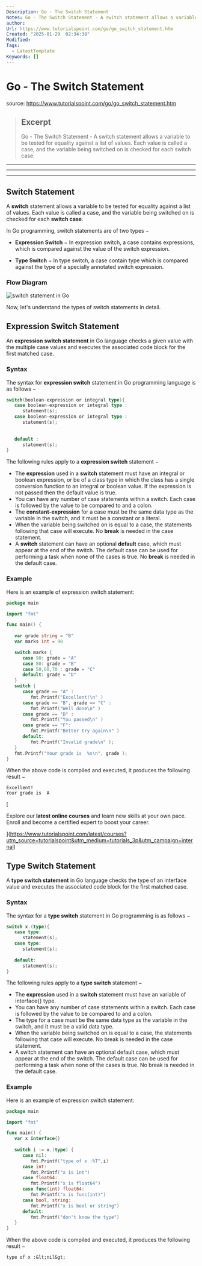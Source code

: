 ```yaml
---
Description: Go - The Switch Statement
Notes: Go - The Switch Statement - A switch statement allows a variable to be tested for equality against a list of values. Each value is called a case, and the variable being switched on is checked for each switch case.
author: 
Url: https://www.tutorialspoint.com/go/go_switch_statement.htm
Created: "2025-01-29  02:34:38"
Modified: 
Tags:
  - LatextTemplate
Keywords: []
---
```


# Go - The Switch Statement

source: https://www.tutorialspoint.com/go/go_switch_statement.htm

> ## Excerpt
> Go - The Switch Statement - A switch statement allows a variable to be tested for equality against a list of values. Each value is called a case, and the variable being switched on is checked for each switch case.

---
___

___

## Switch Statement

A **switch** statement allows a variable to be tested for equality against a list of values. Each value is called a case, and the variable being switched on is checked for each **switch case**.

In Go programming, switch statements are of two types −

-   **Expression Switch** − In expression switch, a case contains expressions, which is compared against the value of the switch expression.
    
-   **Type Switch** − In type switch, a case contain type which is compared against the type of a specially annotated switch expression.
    

### Flow Diagram

![switch statement in Go](https://www.tutorialspoint.com/go/images/switch_statement.jpg)

Now, let's understand the types of switch statements in detail.

## Expression Switch Statement

An **expression switch statement** in Go language checks a given value with the multiple case values and executes the associated code block for the first matched case.

### Syntax

The syntax for **expression switch** statement in Go programming language is as follows −

```go
switch(boolean-expression or integral type){
   case boolean-expression or integral type :
      statement(s);      
   case boolean-expression or integral type :
      statement(s); 
   
   
   default : 
      statement(s);
}
```

The following rules apply to a **expression switch** statement −

-   The **expression** used in a **switch** statement must have an integral or boolean expression, or be of a class type in which the class has a single conversion function to an integral or boolean value. If the expression is not passed then the default value is true.
-   You can have any number of case statements within a switch. Each case is followed by the value to be compared to and a colon.
-   The **constant-expression** for a case must be the same data type as the variable in the switch, and it must be a constant or a literal.
-   When the variable being switched on is equal to a case, the statements following that case will execute. No **break** is needed in the case statement.
-   A **switch** statement can have an optional **default** case, which must appear at the end of the switch. The default case can be used for performing a task when none of the cases is true. No **break** is needed in the default case.

### Example

Here is an example of expression switch statement:

```go
package main

import "fmt"

func main() {
   
   var grade string = "B"
   var marks int = 90

   switch marks {
      case 90: grade = "A"
      case 80: grade = "B"
      case 50,60,70 : grade = "C"
      default: grade = "D"  
   }
   switch {
      case grade == "A" :
         fmt.Printf("Excellent!\n" )     
      case grade == "B", grade == "C" :
         fmt.Printf("Well done\n" )      
      case grade == "D" :
         fmt.Printf("You passed\n" )      
      case grade == "F":
         fmt.Printf("Better try again\n" )
      default:
         fmt.Printf("Invalid grade\n" );
   }
   fmt.Printf("Your grade is  %s\n", grade );      
}
```

When the above code is compiled and executed, it produces the following result −

```
Excellent!
Your grade is  A
```

[

Explore our **latest online courses** and learn new skills at your own pace. Enroll and become a certified expert to boost your career.

](https://www.tutorialspoint.com/latest/courses?utm_source=tutorialspoint&utm_medium=tutorials_3p&utm_campaign=internal)

## Type Switch Statement

A **type switch statement** in Go language checks the type of an interface value and executes the associated code block for the first matched case.

### Syntax

The syntax for a **type switch** statement in Go programming is as follows −

```go
switch x.(type){
   case type:
      statement(s);      
   case type:
      statement(s); 
   
   default: 
      statement(s);
}
```

The following rules apply to a **type switch** statement −

-   The **expression** used in a **switch** statement must have an variable of interface{} type.
-   You can have any number of case statements within a switch. Each case is followed by the value to be compared to and a colon.
-   The type for a case must be the same data type as the variable in the switch, and it must be a valid data type.
-   When the variable being switched on is equal to a case, the statements following that case will execute. No break is needed in the case statement.
-   A switch statement can have an optional default case, which must appear at the end of the switch. The default case can be used for performing a task when none of the cases is true. No break is needed in the default case.

### Example

Here is an example of expression switch statement:

```go
package main

import "fmt"

func main() {
   var x interface{}
     
   switch i := x.(type) {
      case nil:  
         fmt.Printf("type of x :%T",i)                
      case int:  
         fmt.Printf("x is int")                       
      case float64:
         fmt.Printf("x is float64")           
      case func(int) float64:
         fmt.Printf("x is func(int)")                      
      case bool, string:
         fmt.Printf("x is bool or string")       
      default:
         fmt.Printf("don't know the type")     
   }   
}
```

When the above code is compiled and executed, it produces the following result −

```
type of x :&lt;nil&gt;
```
